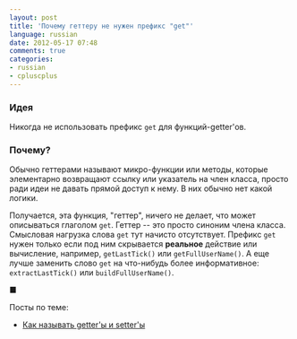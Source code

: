 ```yaml
---
layout: post
title: 'Почему геттеру не нужен префикс "get"'
language: russian
date: 2012-05-17 07:48
comments: true
categories: 
- russian
- cpluscplus
---
```

### Идея

Никогда не использовать префикс `get` для функций-getter'ов.

### Почему?

Обычно геттерами называют микро-функции или методы, которые элементарно возвращают ссылку или указатель на член класса, просто ради идеи не давать прямой доступ к нему. В них обычно нет какой логики.

Получается, эта функция, "геттер", ничего не делает, что может описываться глаголом `get`. Геттер -- это просто синоним члена класса. Смысловая нагрузка слова `get` тут начисто отсутствует. Префикс `get` нужен только если под ним скрывается **реальное** действие или вычисление, например, `getLastTick()` или `getFullUserName()`. А еще лучше заменить слово `get` на что-нибудь более информативное: `extractLastTick()` или `buildFullUserName()`.

&#9632;

Посты по теме:

* [Как называть getter'ы и setter'ы][]

[Как называть getter'ы и setter'ы]: /blog/russian/2010/11/09/how-to-name-getters-and-setters/
